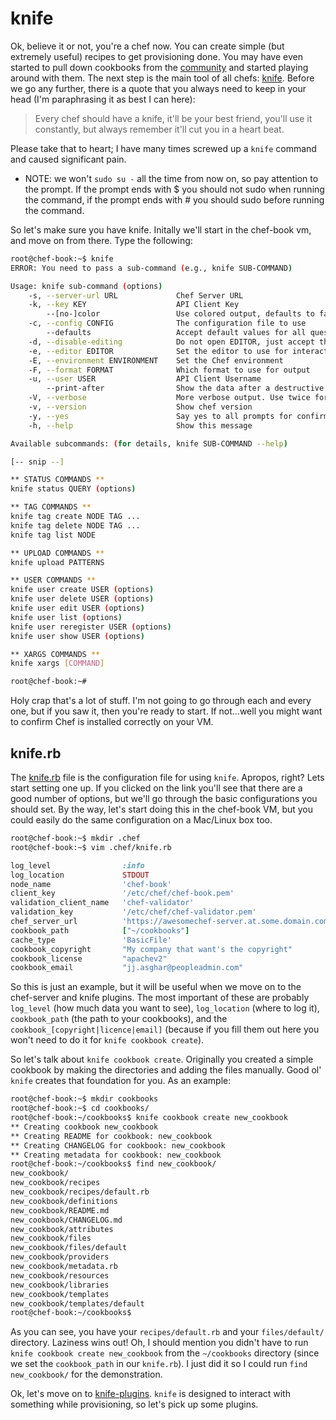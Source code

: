 knife
=====

Ok, believe it or not, you're a chef now. You can create simple (but extremely useful) recipes to get provisioning done. You may have even started to pull down cookbooks from the [community](http://community.opscode.com/) and started playing around with them. The next step is the main tool of all chefs: [knife](http://docs.opscode.com/knife.html). 
Before we go any further, there is a quote that you always need to keep in your head (I'm paraphrasing it as best I can here):
> Every chef should have a knife, it'll be your best friend, you'll use it constantly, but always remember it'll cut you in a heart beat.

Please take that to heart; I have many times screwed up a `knife` command and caused significant pain.

* NOTE: we won't `sudo su -` all the time from now on, so pay attention to the prompt. If the prompt ends with $ you should not sudo when running the command, if the prompt ends with # you should sudo before running the command.

So let's make sure you have knife. Initally we'll start in the chef-book vm, and move on from there. Type the following:

```bash
root@chef-book:~$ knife
ERROR: You need to pass a sub-command (e.g., knife SUB-COMMAND)

Usage: knife sub-command (options)
    -s, --server-url URL             Chef Server URL
    -k, --key KEY                    API Client Key
        --[no-]color                 Use colored output, defaults to false on Windows, true otherwise
    -c, --config CONFIG              The configuration file to use
        --defaults                   Accept default values for all questions
    -d, --disable-editing            Do not open EDITOR, just accept the data as is
    -e, --editor EDITOR              Set the editor to use for interactive commands
    -E, --environment ENVIRONMENT    Set the Chef environment
    -F, --format FORMAT              Which format to use for output
    -u, --user USER                  API Client Username
        --print-after                Show the data after a destructive operation
    -V, --verbose                    More verbose output. Use twice for max verbosity
    -v, --version                    Show chef version
    -y, --yes                        Say yes to all prompts for confirmation
    -h, --help                       Show this message

Available subcommands: (for details, knife SUB-COMMAND --help)

[-- snip --]

** STATUS COMMANDS **
knife status QUERY (options)

** TAG COMMANDS **
knife tag create NODE TAG ...
knife tag delete NODE TAG ...
knife tag list NODE

** UPLOAD COMMANDS **
knife upload PATTERNS

** USER COMMANDS **
knife user create USER (options)
knife user delete USER (options)
knife user edit USER (options)
knife user list (options)
knife user reregister USER (options)
knife user show USER (options)

** XARGS COMMANDS **
knife xargs [COMMAND]

root@chef-book:~#
```

Holy crap that's a lot of stuff. I'm not going to go through each and every one, but if you saw it, then you're ready to start. If not...well you might want to confirm Chef is installed correctly on your VM.

knife.rb
-------

The [knife.rb](http://docs.opscode.com/config_rb_knife.html) file is the configuration file for using `knife`. Apropos, right? Lets start setting one up. If you clicked on the link you'll see that there are a good number of options, but we'll go through the basic configurations you should set. By the way, let's start doing this in the chef-book VM, but you could easily do the same configuration on a Mac/Linux box too.

```bash
root@chef-book:~$ mkdir .chef
root@chef-book:~$ vim .chef/knife.rb
```

```ruby
log_level                :info
log_location             STDOUT
node_name                'chef-book'
client_key               '/etc/chef/chef-book.pem'
validation_client_name   'chef-validator'
validation_key           '/etc/chef/chef-validator.pem'
chef_server_url          'https://awesomechef-server.at.some.domain.com'
cookbook_path            ["~/cookbooks"]
cache_type               'BasicFile'
cookbook_copyright       "My company that want's the copyright"
cookbook_license         "apachev2"
cookbook_email           "jj.asghar@peopleadmin.com"
```

So this is just an example, but it will be useful when we move on to the chef-server and knife plugins. The most important of these are probably `log_level` (how much data you want to see), `log_location` (where to log it), `cookbook_path` (the path to your cookbooks), and the `cookbook_[copyright|licence|email]` (because if you fill them out here you won't need to do it for `knife cookbook create`).

So let's talk about `knife cookbook create`. Originally you created a simple cookbook by making the directories and adding the files manually. Good ol' `knife` creates that foundation for you. As an example:

```bash
root@chef-book:~$ mkdir cookbooks
root@chef-book:~$ cd cookbooks/
root@chef-book:~/cookbooks$ knife cookbook create new_cookbook
** Creating cookbook new_cookbook
** Creating README for cookbook: new_cookbook
** Creating CHANGELOG for cookbook: new_cookbook
** Creating metadata for cookbook: new_cookbook
root@chef-book:~/cookbooks$ find new_cookbook/
new_cookbook/
new_cookbook/recipes
new_cookbook/recipes/default.rb
new_cookbook/definitions
new_cookbook/README.md
new_cookbook/CHANGELOG.md
new_cookbook/attributes
new_cookbook/files
new_cookbook/files/default
new_cookbook/providers
new_cookbook/metadata.rb
new_cookbook/resources
new_cookbook/libraries
new_cookbook/templates
new_cookbook/templates/default
root@chef-book:~/cookbooks$
```

As you can see, you have your `recipes/default.rb` and your `files/default/` directory. Laziness wins out! Oh, I should mention you didn't have to run `knife cookbook create new_cookbook` from the `~/cookbooks` directory (since we set the `cookbook_path` in our `knife.rb`). I just did it so I could run `find new_cookbook/` for the demonstration.

Ok, let's move on to [knife-plugins](09-knife-plugins.md). `knife` is designed to interact with something while provisioning, so let's pick up some plugins.
